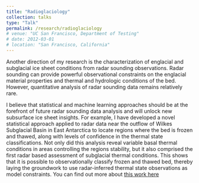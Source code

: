 ```yaml
---
title: "Radioglaciology"
collection: talks
type: "Talk"
permalink: /research/radioglaciology
# venue: "UC San Francisco, Department of Testing"
# date: 2012-03-01
# location: "San Francisco, California"
---
```


Another direction of my research is the characterization of englacial and subglacial ice sheet conditions from radar sounding observations. Radar sounding can provide powerful observational constraints on the englacial material properties and thermal and hydrologic conditions of the bed. However, quantitative analysis of radar sounding data remains relatively rare. 

I believe that statistical and machine learning approaches should be at the forefront of future radar sounding data analysis and will unlock new subsurface ice sheet insights. For example, I have developed a novel statistical approach applied to radar data near the outflow of Wilkes Subglacial Basin in East Antarctica to locate regions where the bed is frozen and thawed, along with levels of confidence in the thermal state classifications. Not only did this analysis reveal variable basal thermal conditions in areas controlling the regions stability, but it also comprised the first radar based assessment of subglacial thermal conditions. This shows that it is possible to observationally classify frozen and thawed bed, thereby laying the groundwork to use radar-inferred thermal state observations as model constraints. You can find out more about [this work here](/publications/#publication-2024-Dawson)

